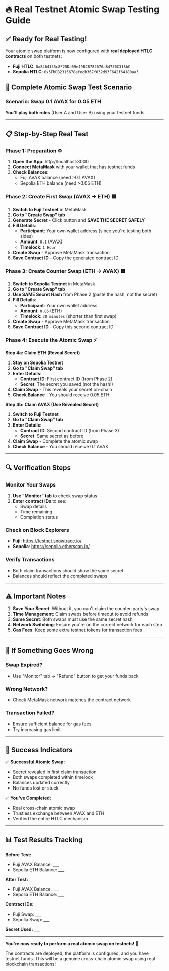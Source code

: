 # 🔥 Real Testnet Atomic Swap Testing Guide

## ✅ Ready for Real Testing!

Your atomic swap platform is now configured with **real deployed HTLC contracts** on both testnets:

- **Fuji HTLC**: `0x8464135c8F25Da09e49BC8782676a84730C318bC` 
- **Sepolia HTLC**: `0x5FbDB2315678afecb367f032d93F642f64180aa3`

## 🎯 Complete Atomic Swap Test Scenario

### **Scenario**: Swap 0.1 AVAX for 0.05 ETH

**You'll play both roles** (User A and User B) using your testnet funds.

---

## 📋 Step-by-Step Real Test

### **Phase 1: Preparation** ⚙️

1. **Open the App**: http://localhost:3000
2. **Connect MetaMask** with your wallet that has testnet funds
3. **Check Balances**:
   - Fuji AVAX balance (need >0.1 AVAX)
   - Sepolia ETH balance (need >0.05 ETH)

### **Phase 2: Create First Swap (AVAX → ETH)** 🟦

1. **Switch to Fuji Testnet** in MetaMask
2. **Go to "Create Swap" tab**
3. **Generate Secret** - Click button and **SAVE THE SECRET SAFELY**
4. **Fill Details**:
   - **Participant**: Your own wallet address (since you're testing both sides)
   - **Amount**: `0.1` (AVAX)
   - **Timelock**: `1 Hour`
5. **Create Swap** - Approve MetaMask transaction
6. **Save Contract ID** - Copy the generated contract ID

### **Phase 3: Create Counter Swap (ETH → AVAX)** 🟩

1. **Switch to Sepolia Testnet** in MetaMask
2. **Go to "Create Swap" tab** 
3. **Use SAME Secret Hash** from Phase 2 (paste the hash, not the secret)
4. **Fill Details**:
   - **Participant**: Your own wallet address
   - **Amount**: `0.05` (ETH)
   - **Timelock**: `30 minutes` (shorter than first swap)
5. **Create Swap** - Approve MetaMask transaction
6. **Save Contract ID** - Copy this second contract ID

### **Phase 4: Execute the Atomic Swap** ⚡

**Step 4a: Claim ETH (Reveal Secret)**
1. **Stay on Sepolia Testnet**
2. **Go to "Claim Swap" tab**
3. **Enter Details**:
   - **Contract ID**: First contract ID (from Phase 2)
   - **Secret**: The secret you saved (not the hash!)
4. **Claim Swap** - This reveals your secret on-chain
5. **Check Balance** - You should receive 0.05 ETH

**Step 4b: Claim AVAX (Use Revealed Secret)**
1. **Switch to Fuji Testnet**
2. **Go to "Claim Swap" tab**
3. **Enter Details**:
   - **Contract ID**: Second contract ID (from Phase 3)
   - **Secret**: Same secret as before
4. **Claim Swap** - Complete the atomic swap
5. **Check Balance** - You should receive 0.1 AVAX

---

## 🔍 **Verification Steps**

### **Monitor Your Swaps**
1. **Use "Monitor" tab** to check swap status
2. **Enter contract IDs** to see:
   - Swap details
   - Time remaining
   - Completion status

### **Check on Block Explorers**
- **Fuji**: https://testnet.snowtrace.io/
- **Sepolia**: https://sepolia.etherscan.io/

### **Verify Transactions**
- Both claim transactions should show the same secret
- Balances should reflect the completed swaps

---

## ⚠️ **Important Notes**

1. **Save Your Secret**: Without it, you can't claim the counter-party's swap
2. **Time Management**: Claim swaps before timeout to avoid refunds
3. **Same Secret**: Both swaps must use the same secret hash
4. **Network Switching**: Ensure you're on the correct network for each step
5. **Gas Fees**: Keep some extra testnet tokens for transaction fees

---

## 🚨 **If Something Goes Wrong**

### **Swap Expired?**
- Use "Monitor" tab → "Refund" button to get your funds back

### **Wrong Network?**
- Check MetaMask network matches the contract network

### **Transaction Failed?**
- Ensure sufficient balance for gas fees
- Try increasing gas limit

---

## 🎉 **Success Indicators**

✅ **Successful Atomic Swap:**
- Secret revealed in first claim transaction
- Both swaps completed within timelock
- Balances updated correctly
- No funds lost or stuck

✅ **You've Completed:**
- Real cross-chain atomic swap
- Trustless exchange between AVAX and ETH
- Verified the entire HTLC mechanism

---

## 📊 **Test Results Tracking**

**Before Test:**
- Fuji AVAX Balance: ___
- Sepolia ETH Balance: ___

**After Test:**
- Fuji AVAX Balance: ___
- Sepolia ETH Balance: ___

**Contract IDs:**
- Fuji Swap: ___
- Sepolia Swap: ___

**Secret Used:** ___

---

**You're now ready to perform a real atomic swap on testnets!** 🚀

The contracts are deployed, the platform is configured, and you have testnet funds. This will be a genuine cross-chain atomic swap using real blockchain transactions!